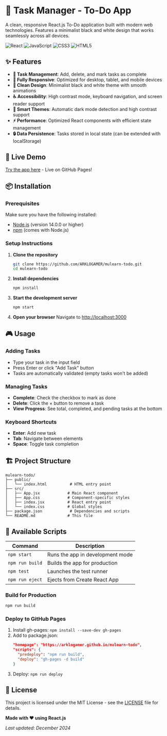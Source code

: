 # 📝 Task Manager - To-Do App

A clean, responsive React.js To-Do application built with modern web technologies. Features a minimalist black and white design that works seamlessly across all devices.

![React](https://img.shields.io/badge/React-18.2.0-blue?logo=react)
![JavaScript](https://img.shields.io/badge/JavaScript-ES6+-yellow?logo=javascript)
![CSS3](https://img.shields.io/badge/CSS3-Responsive-orange?logo=css3)
![HTML5](https://img.shields.io/badge/HTML5-Semantic-green?logo=html5)

## ✨ Features

- **🎯 Task Management**: Add, delete, and mark tasks as complete
- **📱 Fully Responsive**: Optimized for desktop, tablet, and mobile devices
- **🎨 Clean Design**: Minimalist black and white theme with smooth animations
- **♿ Accessibility**: High contrast mode, keyboard navigation, and screen reader support
- **🌙 Smart Themes**: Automatic dark mode detection and high contrast support
- **⚡ Performance**: Optimized React components with efficient state management
- **🔒 Data Persistence**: Tasks stored in local state (can be extended with localStorage)

## 🚀 Live Demo

[Try the app here](https://arklogamer.github.io/mulearn-todo) - Live on GitHub Pages!

## 📦 Installation

### Prerequisites

Make sure you have the following installed:
- [Node.js](https://nodejs.org/) (version 14.0.0 or higher)
- [npm](https://www.npmjs.com/) (comes with Node.js)

### Setup Instructions

1. **Clone the repository**
   ```bash
   git clone https://github.com/ARKLOGAMER/mulearn-todo.git
   cd mulearn-todo
   ```

2. **Install dependencies**
   ```bash
   npm install
   ```

3. **Start the development server**
   ```bash
   npm start
   ```

4. **Open your browser**
   Navigate to [http://localhost:3000](http://localhost:3000)

## 🎮 Usage

### Adding Tasks
- Type your task in the input field
- Press Enter or click "Add Task" button
- Tasks are automatically validated (empty tasks won't be added)

### Managing Tasks
- **Complete**: Check the checkbox to mark as done
- **Delete**: Click the × button to remove a task
- **View Progress**: See total, completed, and pending tasks at the bottom

### Keyboard Shortcuts
- **Enter**: Add new task
- **Tab**: Navigate between elements
- **Space**: Toggle task completion


## 🏗️ Project Structure

```
mulearn-todo/
├── public/
│   └── index.html          # HTML entry point
├── src/
│   ├── App.jsx            # Main React component
│   ├── App.css            # Component-specific styles
│   ├── index.jsx          # React entry point
│   └── index.css          # Global styles
├── package.json            # Dependencies and scripts
└── README.md              # This file
```

## 🔧 Available Scripts

| Command | Description |
|---------|-------------|
| `npm start` | Runs the app in development mode |
| `npm run build` | Builds the app for production |
| `npm test` | Launches the test runner |
| `npm run eject` | Ejects from Create React App |


### Build for Production
```bash
npm run build
```

### Deploy to GitHub Pages
1. Install gh-pages: `npm install --save-dev gh-pages`
2. Add to package.json:
   ```json
   "homepage": "https://arklogamer.github.io/mulearn-todo",
   "scripts": {
     "predeploy": "npm run build",
     "deploy": "gh-pages -d build"
   }
   ```
3. Deploy: `npm run deploy`


## 📄 License

This project is licensed under the MIT License - see the [LICENSE](LICENSE) file for details.


**Made with ❤️ using React.js**

*Last updated: December 2024*
